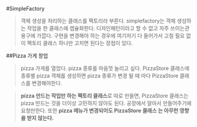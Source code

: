 #SimpleFactory
>객체 생성을 처리하는 클래스를 팩토리라 부른다. simplefactory는 객체 생성하는 작업을 한 클래스에 캡슐화한다.
디자인패턴이라고 할 수 없고 자주 쓰이는관용구에 가깝다.
>구현을 변경해야 하는 경우에 여기저기 다 들어가서 고칠 필요 없이 팩토리 클래스 하나만 고치면 된다는 장점이 있다.

##Pizza 가게 창업
>pizza 가게를 열었다. pizza 종류를 마음껏 늘리고 싶다.
PizzaStore 클래스에 종류별 pizza 객체를 생성하면 pizza 종류가 변경 될 때 마다 PizzaStore 클래스를 변경해야한다.

>**pizza 만드는 작업만 하는 팩토리 클래스**로 따로 만들면, PizzaStore 클래스는 pizza 만드는 것을 더이상 고민하지 않아도 된다.
공장에서 알아서 만들어주기에 요청만한다. 
또한 **pizza 메뉴가 변경되어도 PizzaStore 클래스 는 아무런 영향을 받지 않는다.**

